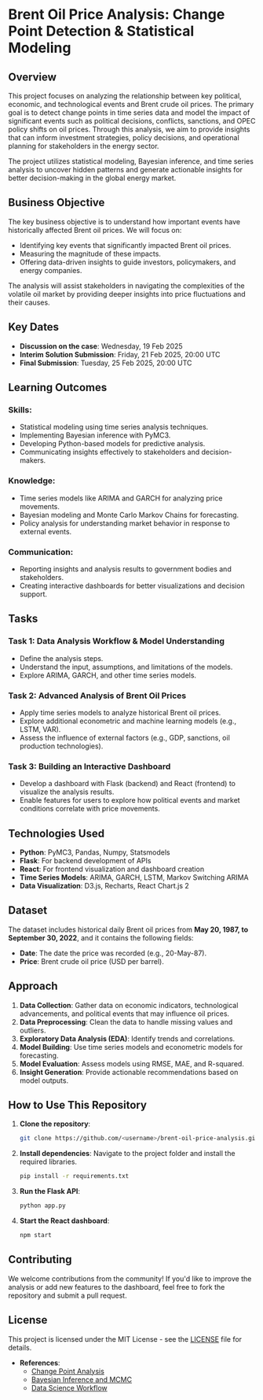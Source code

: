 # Brent Oil Price Analysis: Change Point Detection & Statistical Modeling

## Overview

This project focuses on analyzing the relationship between key political, economic, and technological events and Brent crude oil prices. The primary goal is to detect change points in time series data and model the impact of significant events such as political decisions, conflicts, sanctions, and OPEC policy shifts on oil prices. Through this analysis, we aim to provide insights that can inform investment strategies, policy decisions, and operational planning for stakeholders in the energy sector.

The project utilizes statistical modeling, Bayesian inference, and time series analysis to uncover hidden patterns and generate actionable insights for better decision-making in the global energy market.

## Business Objective

The key business objective is to understand how important events have historically affected Brent oil prices. We will focus on:

- Identifying key events that significantly impacted Brent oil prices.
- Measuring the magnitude of these impacts.
- Offering data-driven insights to guide investors, policymakers, and energy companies.

The analysis will assist stakeholders in navigating the complexities of the volatile oil market by providing deeper insights into price fluctuations and their causes.

## Key Dates

- **Discussion on the case**: Wednesday, 19 Feb 2025  
- **Interim Solution Submission**: Friday, 21 Feb 2025, 20:00 UTC  
- **Final Submission**: Tuesday, 25 Feb 2025, 20:00 UTC

## Learning Outcomes

### Skills:
- Statistical modeling using time series analysis techniques.
- Implementing Bayesian inference with PyMC3.
- Developing Python-based models for predictive analysis.
- Communicating insights effectively to stakeholders and decision-makers.

### Knowledge:
- Time series models like ARIMA and GARCH for analyzing price movements.
- Bayesian modeling and Monte Carlo Markov Chains for forecasting.
- Policy analysis for understanding market behavior in response to external events.

### Communication:
- Reporting insights and analysis results to government bodies and stakeholders.
- Creating interactive dashboards for better visualizations and decision support.

## Tasks

### Task 1: Data Analysis Workflow & Model Understanding
- Define the analysis steps.
- Understand the input, assumptions, and limitations of the models.
- Explore ARIMA, GARCH, and other time series models.

### Task 2: Advanced Analysis of Brent Oil Prices
- Apply time series models to analyze historical Brent oil prices.
- Explore additional econometric and machine learning models (e.g., LSTM, VAR).
- Assess the influence of external factors (e.g., GDP, sanctions, oil production technologies).

### Task 3: Building an Interactive Dashboard
- Develop a dashboard with Flask (backend) and React (frontend) to visualize the analysis results.
- Enable features for users to explore how political events and market conditions correlate with price movements.

## Technologies Used

- **Python**: PyMC3, Pandas, Numpy, Statsmodels
- **Flask**: For backend development of APIs
- **React**: For frontend visualization and dashboard creation
- **Time Series Models**: ARIMA, GARCH, LSTM, Markov Switching ARIMA
- **Data Visualization**: D3.js, Recharts, React Chart.js 2

## Dataset

The dataset includes historical daily Brent oil prices from **May 20, 1987, to September 30, 2022**, and it contains the following fields:

- **Date**: The date the price was recorded (e.g., 20-May-87).
- **Price**: Brent crude oil price (USD per barrel).

## Approach

1. **Data Collection**: Gather data on economic indicators, technological advancements, and political events that may influence oil prices.
2. **Data Preprocessing**: Clean the data to handle missing values and outliers.
3. **Exploratory Data Analysis (EDA)**: Identify trends and correlations.
4. **Model Building**: Use time series models and econometric models for forecasting.
5. **Model Evaluation**: Assess models using RMSE, MAE, and R-squared.
6. **Insight Generation**: Provide actionable recommendations based on model outputs.

## How to Use This Repository

1. **Clone the repository**:
    ```bash
    git clone https://github.com/<username>/brent-oil-price-analysis.git
    ```

2. **Install dependencies**:
    Navigate to the project folder and install the required libraries.
    ```bash
    pip install -r requirements.txt
    ```

3. **Run the Flask API**:
    ```bash
    python app.py
    ```

4. **Start the React dashboard**:
    ```bash
    npm start
    ```

## Contributing

We welcome contributions from the community! If you'd like to improve the analysis or add new features to the dashboard, feel free to fork the repository and submit a pull request.

## License

This project is licensed under the MIT License - see the [LICENSE](LICENSE) file for details.

- **References**:
    - [Change Point Analysis](https://towardsdatascience.com/change-point-detection-a-bayesian-approach-8eb3cfca4a6e)
    - [Bayesian Inference and MCMC](https://warwick.ac.uk/fac/sci/statistics/staff/academic-research/steel/steel_homepage/bayesiantsrev.pdf)
    - [Data Science Workflow](https://www.datascience-pm.com/data-science-workflow/)


